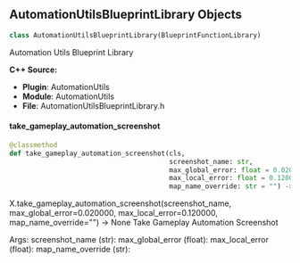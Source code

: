 ## AutomationUtilsBlueprintLibrary Objects

```python
class AutomationUtilsBlueprintLibrary(BlueprintFunctionLibrary)
```

Automation Utils Blueprint Library

**C++ Source:**

- **Plugin**: AutomationUtils
- **Module**: AutomationUtils
- **File**: AutomationUtilsBlueprintLibrary.h

<a id="unreal.AutomationUtilsBlueprintLibrary.take_gameplay_automation_screenshot"></a>

#### take_gameplay_automation_screenshot

```python
@classmethod
def take_gameplay_automation_screenshot(cls,
                                        screenshot_name: str,
                                        max_global_error: float = 0.020000,
                                        max_local_error: float = 0.120000,
                                        map_name_override: str = "") -> None
```

X.take_gameplay_automation_screenshot(screenshot_name, max_global_error=0.020000, max_local_error=0.120000, map_name_override="") -> None
Take Gameplay Automation Screenshot

Args:
    screenshot_name (str): 
    max_global_error (float): 
    max_local_error (float): 
    map_name_override (str):

<a id="unreal.ChaosSolverFactory"></a>